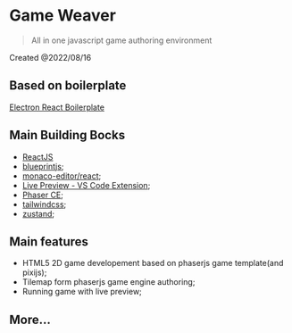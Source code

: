 # Game Weaver

> All in one javascript game authoring environment

Created @2022/08/16

## Based on boilerplate

[Electron React Boilerplate](https://github.com/electron-react-boilerplate/electron-react-boilerplate)

## Main Building Bocks

- [ReactJS](https://reactjs.org/)
- [blueprintjs](https://blueprintjs.com/);
- [monaco-editor/react](https://github.com/suren-atoyan/monaco-react);
- [Live Preview - VS Code Extension](https://github.com/microsoft/vscode-livepreview);
- [Phaser CE](https://github.com/photonstorm/phaser-ce);
- [tailwindcss](https://tailwindcss.com/);
- [zustand](https://github.com/pmndrs/zustand);

## Main features

- HTML5 2D game developement based on phaserjs game template(and pixijs);
- Tilemap form phaserjs game engine authoring;
- Running game with live preview;

## More...
